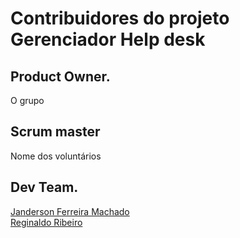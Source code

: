 # Contribuidores do projeto Gerenciador Help desk
## Product Owner.
O grupo

## Scrum master
Nome dos voluntários

## Dev Team.
[Janderson Ferreira Machado](https://github.com/developmentlibrary)<br>
[Reginaldo Ribeiro](https://github.com/drahko)<br>
